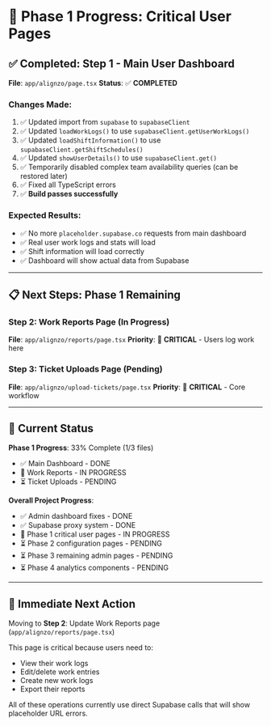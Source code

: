 # 🚀 Phase 1 Progress: Critical User Pages

## ✅ **Completed: Step 1 - Main User Dashboard**

**File**: `app/alignzo/page.tsx` 
**Status**: ✅ **COMPLETED**

### **Changes Made**:
1. ✅ Updated import from `supabase` to `supabaseClient`
2. ✅ Updated `loadWorkLogs()` to use `supabaseClient.getUserWorkLogs()`
3. ✅ Updated `loadShiftInformation()` to use `supabaseClient.getShiftSchedules()`
4. ✅ Updated `showUserDetails()` to use `supabaseClient.get()`
5. ✅ Temporarily disabled complex team availability queries (can be restored later)
6. ✅ Fixed all TypeScript errors
7. ✅ **Build passes successfully**

### **Expected Results**:
- ✅ No more `placeholder.supabase.co` requests from main dashboard
- ✅ Real user work logs and stats will load
- ✅ Shift information will load correctly
- ✅ Dashboard will show actual data from Supabase

---

## 📋 **Next Steps: Phase 1 Remaining**

### **Step 2: Work Reports Page** (In Progress)
**File**: `app/alignzo/reports/page.tsx`
**Priority**: 🔴 **CRITICAL** - Users log work here

### **Step 3: Ticket Uploads Page** (Pending)  
**File**: `app/alignzo/upload-tickets/page.tsx`
**Priority**: 🔴 **CRITICAL** - Core workflow

---

## 🎯 **Current Status**

**Phase 1 Progress**: 33% Complete (1/3 files)
- ✅ Main Dashboard - DONE
- 🔄 Work Reports - IN PROGRESS  
- ⏳ Ticket Uploads - PENDING

**Overall Project Progress**: 
- ✅ Admin dashboard fixes - DONE
- ✅ Supabase proxy system - DONE
- 🔄 Phase 1 critical user pages - IN PROGRESS
- ⏳ Phase 2 configuration pages - PENDING
- ⏳ Phase 3 remaining admin pages - PENDING  
- ⏳ Phase 4 analytics components - PENDING

---

## 🏁 **Immediate Next Action**

Moving to **Step 2**: Update Work Reports page (`app/alignzo/reports/page.tsx`)

This page is critical because users need to:
- View their work logs
- Edit/delete work entries
- Create new work logs
- Export their reports

All of these operations currently use direct Supabase calls that will show placeholder URL errors.

